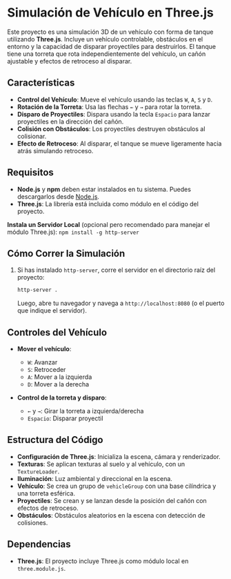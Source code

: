 # Simulación de Vehículo en Three.js

Este proyecto es una simulación 3D de un vehículo con forma de tanque utilizando **Three.js**. Incluye un vehículo controlable, obstáculos en el entorno y la capacidad de disparar proyectiles para destruirlos. El tanque tiene una torreta que rota independientemente del vehículo, un cañón ajustable y efectos de retroceso al disparar.

## Características

- **Control del Vehículo**: Mueve el vehículo usando las teclas `W`, `A`, `S` y `D`.
- **Rotación de la Torreta**: Usa las flechas `←` y `→` para rotar la torreta.
- **Disparo de Proyectiles**: Dispara usando la tecla `Espacio` para lanzar proyectiles en la dirección del cañón.
- **Colisión con Obstáculos**: Los proyectiles destruyen obstáculos al colisionar.
- **Efecto de Retroceso**: Al disparar, el tanque se mueve ligeramente hacia atrás simulando retroceso.

## Requisitos

- **Node.js** y **npm** deben estar instalados en tu sistema. Puedes descargarlos desde [Node.js](https://nodejs.org/).
- **Three.js**: La librería está incluida como módulo en el código del proyecto.


**Instala un Servidor Local** (opcional pero recomendado para manejar el módulo Three.js):
    ```
    npm install -g http-server
    ```

## Cómo Correr la Simulación

1. Si has instalado `http-server`, corre el servidor en el directorio raíz del proyecto:
    ```bash
    http-server .
    ```
    Luego, abre tu navegador y navega a `http://localhost:8080` (o el puerto que indique el servidor).

## Controles del Vehículo

- **Mover el vehículo**:
  - `W`: Avanzar
  - `S`: Retroceder
  - `A`: Mover a la izquierda
  - `D`: Mover a la derecha

- **Control de la torreta y disparo**:
  - `←` y `→`: Girar la torreta a izquierda/derecha
  - `Espacio`: Disparar proyectil

## Estructura del Código

- **Configuración de Three.js**: Inicializa la escena, cámara y renderizador.
- **Texturas**: Se aplican texturas al suelo y al vehículo, con un `TextureLoader`.
- **Iluminación**: Luz ambiental y direccional en la escena.
- **Vehículo**: Se crea un grupo de `vehicleGroup` con una base cilíndrica y una torreta esférica.
- **Proyectiles**: Se crean y se lanzan desde la posición del cañón con efectos de retroceso.
- **Obstáculos**: Obstáculos aleatorios en la escena con detección de colisiones.

## Dependencias

- **Three.js**: El proyecto incluye Three.js como módulo local en `three.module.js`.




